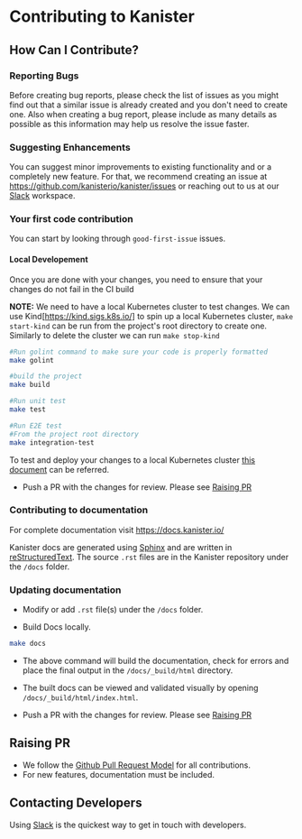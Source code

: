 # Contributing to Kanister

## How Can I Contribute?

### Reporting Bugs
Before creating bug reports, please check the list of issues as you might find out that a similar issue is already created and you don't need to create one. Also when creating a bug report, please include as many details as possible as this information may help us resolve the issue faster.

### Suggesting Enhancements
You can suggest minor improvements to existing functionality and or a completely new feature. For that, we recommend creating an issue at https://github.com/kanisterio/kanister/issues or reaching out to us at our [Slack](https://join.slack.com/t/kanisterio/shared_invite/enQtNzg2MDc4NzA0ODY4LTU1NDU2NDZhYjk3YmE5MWNlZWMwYzk1NjNjOGQ3NjAyMjcxMTIyNTE1YzZlMzgwYmIwNWFkNjU0NGFlMzNjNTk) workspace.

### Your first code contribution
You can start by looking through `good-first-issue` issues. 
  
#### Local Developement
Once you are done with your changes, you need to ensure that your changes do not fail in the CI build

**NOTE:**
We need to have a local Kubernetes cluster to test changes. We can use Kind[https://kind.sigs.k8s.io/] to spin up a local Kubernetes cluster, `make start-kind` can be run from the project's root directory to create one. Similarly to delete the cluster we can run `make stop-kind`

```bash
#Run golint command to make sure your code is properly formatted
make golint

#build the project
make build

#Run unit test 
make test

#Run E2E test
#From the project root directory
make integration-test
```
To test and deploy your changes to a local Kubernetes cluster [this document](https://docs.kanister.io/install.html#building-and-deploying-from-source) can be referred.

- Push a PR with the changes for review. Please see [Raising PR](#raising-pr)

### Contributing to documentation
For complete documentation visit https://docs.kanister.io/

Kanister docs are generated using [Sphinx](https://www.sphinx-doc.org/en/master/) and are written in [reStructuredText](https://docutils.sourceforge.io/rst.html). The source `.rst` files are in the Kanister repository under the `/docs` folder.

### Updating documentation
- Modify or add `.rst` file(s) under the `/docs` folder.

- Build Docs locally.
```bash
make docs
```

- The above command will build the documentation, check for errors and place the final output in the `/docs/_build/html` directory.

- The built docs can be viewed and validated visually by opening `/docs/_build/html/index.html`.

- Push a PR with the changes for review. Please see [Raising PR](#raising-pr)

## Raising PR 
* We follow the [Github Pull Request Model](https://docs.github.com/en/pull-requests/collaborating-with-pull-requests/proposing-changes-to-your-work-with-pull-requests/about-pull-requests) for all contributions.
* For new features, documentation must be included.

## Contacting Developers
Using [Slack](https://join.slack.com/t/kanisterio/shared_invite/enQtNzg2MDc4NzA0ODY4LTU1NDU2NDZhYjk3YmE5MWNlZWMwYzk1NjNjOGQ3NjAyMjcxMTIyNTE1YzZlMzgwYmIwNWFkNjU0NGFlMzNjNTk) is the quickest way to get in touch with developers.
